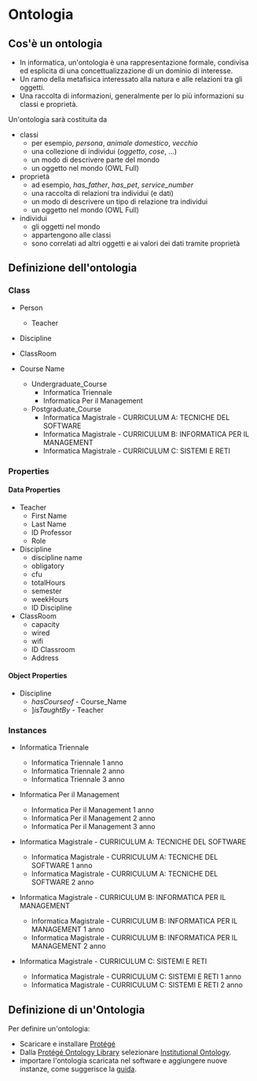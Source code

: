 # Ontologia
## Cos'è un ontologia
- In informatica, un'ontologia è una rappresentazione formale, condivisa ed esplicita di una concettualizzazione di un dominio di interesse.
- Un ramo della metafisica interessato alla natura e alle relazioni tra gli oggetti.
- Una raccolta di informazioni, generalmente per lo più informazioni su classi e proprietà.

Un'ontologia sarà costituita da 
- classi
    - per esempio, *persona*, *animale domestico*, *vecchio* 
    - una collezione di individui (*oggetto*, *cose*, ...) 
    - un modo di descrivere parte del mondo 
    - un oggetto nel mondo (OWL Full)
- proprietà
    - ad esempio,  *has_father*, *has_pet*, *service_number*
    - una raccolta di relazioni tra individui (e dati) 
    - un modo di descrivere un tipo di relazione tra individui 
    - un oggetto nel mondo (OWL Full)
- individui
    - gli oggetti nel mondo 
    - appartengono alle classi 
    - sono correlati ad altri oggetti e ai valori dei dati tramite proprietà

## Definizione dell'ontologia

### Class
- Person
    - Teacher
- Discipline
- ClassRoom

- Course Name
    - Undergraduate_Course
        - Informatica Triennale
        - Informatica Per il Management
    - Postgraduate_Course
        - Informatica Magistrale - CURRICULUM A: TECNICHE DEL SOFTWARE
        - Informatica Magistrale - CURRICULUM B: INFORMATICA PER IL MANAGEMENT
        - Informatica Magistrale - CURRICULUM C: SISTEMI E RETI
                            




### Properties

#### Data Properties
- Teacher
    - First Name
    - Last Name
    - ID Professor 
    - Role
- Discipline
    - discipline name
    - obligatory
    - cfu
    - totalHours
    - semester
    - weekHours
    - ID Discipline
- ClassRoom
    - capacity
    - wired
    - wifi
    - ID Classroom
    - Address

#### Object Properties
- Discipline 
    - *hasCourseof* - Course_Name
    - ]*isTaughtBy* - Teacher

### Instances
- Informatica Triennale
    - Informatica Triennale 1 anno
    - Informatica Triennale 2 anno
    - Informatica Triennale 3 anno

- Informatica Per il Management
    - Informatica Per il Management 1 anno
    - Informatica Per il Management 2 anno
    - Informatica Per il Management 3 anno

- Informatica Magistrale - CURRICULUM A: TECNICHE DEL SOFTWARE
    - Informatica Magistrale - CURRICULUM A: TECNICHE DEL SOFTWARE 1 anno 
    - Informatica Magistrale - CURRICULUM A: TECNICHE DEL SOFTWARE 2 anno

- Informatica Magistrale - CURRICULUM B: INFORMATICA PER IL MANAGEMENT
    - Informatica Magistrale - CURRICULUM B: INFORMATICA PER IL MANAGEMENT 1 anno 
    - Informatica Magistrale - CURRICULUM B: INFORMATICA PER IL MANAGEMENT 2 anno

- Informatica Magistrale - CURRICULUM C: SISTEMI E RETI
    - Informatica Magistrale - CURRICULUM C: SISTEMI E RETI 1 anno 
    - Informatica Magistrale - CURRICULUM C: SISTEMI E RETI 2 anno

## Definizione di un'Ontologia
Per definire un'ontologia: 
- Scaricare e installare [Protégé](https://protegewiki.stanford.edu/wiki/Protege4GettingStarted#Download)
- Dalla [Protégé Ontology Library](https://protegewiki.stanford.edu/wiki/Protege_Ontology_Library) selezionare [Institutional Ontology](http://www.isibang.ac.in/~bisu/ontology/instOntology.owl). 
- importare l'ontologia scaricata nel software e aggiungere nuove instanze, come suggerisce la [guida](https://protegewiki.stanford.edu/wiki/Protege4GettingStarted). 
